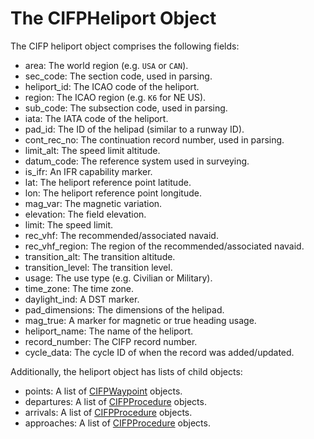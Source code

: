 # The CIFPHeliport Object

The CIFP heliport object comprises the following fields:

- area: The world region (e.g. `USA` or `CAN`).
- sec_code: The section code, used in parsing.
- heliport_id: The ICAO code of the heliport.
- region: The ICAO region (e.g. `K6` for NE US).
- sub_code: The subsection code, used in parsing.
- iata: The IATA code of the heliport.
- pad_id: The ID of the helipad (similar to a runway ID).
- cont_rec_no: The continuation record number, used in parsing.
- limit_alt: The speed limit altitude.
- datum_code: The reference system used in surveying.
- is_ifr: An IFR capability marker.
- lat: The heliport reference point latitude.
- lon: The heliport reference point longitude.
- mag_var: The magnetic variation.
- elevation: The field elevation.
- limit: The speed limit.
- rec_vhf: The recommended/associated navaid.
- rec_vhf_region: The region of the recommended/associated navaid.
- transition_alt: The transition altitude.
- transition_level: The transition level.
- usage: The use type (e.g. Civilian or Military).
- time_zone: The time zone.
- daylight_ind: A DST marker.
- pad_dimensions: The dimensions of the helipad.
- mag_true: A marker for magnetic or true heading usage.
- heliport_name: The name of the heliport.
- record_number: The CIFP record number.
- cycle_data: The cycle ID of when the record was added/updated.

Additionally, the heliport object has lists of child objects:

- points: A list of [CIFPWaypoint](./CIFPWaypoint.md) objects.
- departures: A list of [CIFPProcedure](./CIFPProcedure.md) objects.
- arrivals: A list of [CIFPProcedure](./CIFPProcedure.md) objects.
- approaches: A list of [CIFPProcedure](./CIFPProcedure.md) objects.

